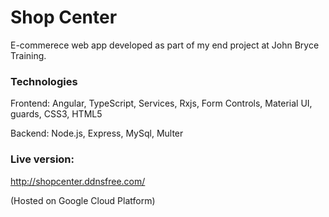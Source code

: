 # Shop Center

E-commerece web app developed as part of my end project at John Bryce Training.

### Technologies

Frontend: Angular, TypeScript, Services, Rxjs, Form Controls, Material UI, guards, CSS3, HTML5

Backend: Node.js, Express, MySql, Multer

### Live version:

http://shopcenter.ddnsfree.com/

(Hosted on Google Cloud Platform)
